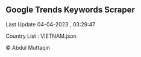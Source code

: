

## Google Trends Keywords Scraper 
 
Last Update 04-04-2023 , 03:29:47

Country List :
VIETNAM.json



© Abdul Muttaqin 
